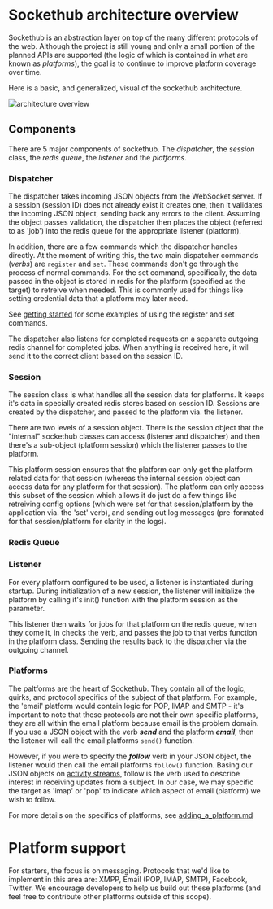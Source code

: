 # Sockethub architecture overview

Sockethub is an abstraction layer on top of the many different protocols of the web. Although the project is still young and only a small portion of the planned APIs are supported (the logic of which is contained in what are known as *platforms*), the goal is to continue to improve platform coverage over time.

Here is a basic, and generalized, visual of the sockethub architecture.

![architecture overview](http://sockethub.org/img/architecture_overview.svg)

## Components

There are 5 major components of sockethub. The *dispatcher*, the *session* class, the *redis queue*, the *listener* and the *platforms*.

### Dispatcher

The dispatcher takes incoming JSON objects from the WebSocket server. If a session (session ID) does not already exist it creates one, then it validates the incoming JSON object, sending back any errors to the client. Assuming the object passes validation, the dispatcher then places the object (referred to as 'job') into the redis queue for the appropriate listener (platform).

In addition, there are a few commands which the dispatcher handles directly. At the moment of writing this, the two main dispatcher commands (*verbs*) are `register` and `set`. These commands don't go through the process of normal commands. For the set command, specifically, the data passed in the object is stored in redis for the platform (specified as the target) to retreive when needed. This is commonly used for things like setting credential data that a platform may later need.

See [getting started](getting_started.md) for some examples of using the register and set commands.

The dispatcher also listens for completed requests on a separate outgoing redis channel for completed jobs. When anything is received here, it will send it to the correct client based on the session ID.

### Session

The session class is what handles all the session data for platforms. It keeps it's data in specially created redis stores based on session ID. Sessions are created by the dispatcher, and passed to the platform via. the listener.

There are two levels of a session object. There is the session object that the "internal" sockethub classes can access (listener and dispatcher) and then there's a sub-object (platform session) which the listener passes to the platform.

This platform session ensures that the platform can only get the platform related data for that session (whereas the internal session object can access data for any platform for that session). The platform can only access this subset of the session which allows it do just do a few things like retreiving config options (which were set for that session/platform by the application via. the 'set' verb), and sending out log messages (pre-formated for that session/platform for clarity in the logs).

### Redis Queue

### Listener

For every platform configured to be used, a listener is instantiated during startup. During initialization of a new session, the listener will initialize the platform by calling it's init() function with the platform session as the parameter.

This listener then waits for jobs for that platform on the redis queue, when they come it, in checks the verb, and passes the job to that verbs function in the platform class. Sending the results back to the dispatcher via the outgoing channel.

### Platforms

The paltforms are the heart of Sockethub. They contain all of the logic, quirks, and protocol specifics of the subject of that platform. For example, the 'email' platform would contain logic for POP, IMAP and SMTP - it's important to note that these protocols are not their own specific platforms, they are all within the email platform because email is the problem domain. If you use a JSON object with the verb ***send***  and the platform ***email***, then the listener will call the email platforms `send()` function.

However, if you were to specify the ***follow*** verb in your JSON object, the listener would then call the email platforms `follow()` function. Basing our JSON objects on [activity streams](http://activitystrea.ms/registry/verbs/), follow is the verb used to describe interest in receiving updates from a subject. In our case, we may specific the target as 'imap' or 'pop' to indicate which aspect of email (platform) we wish to follow.

For more details on the specifics of platforms, see [adding_a_platform.md](adding_a_platform.md)

# Platform support

For starters, the focus is on messaging. Protocols that we'd like to implement in this area are: XMPP, Email (POP, IMAP, SMTP), Facebook, Twitter. We encourage developers to help us build out these platforms (and feel free to contribute other platforms outside of this scope).
